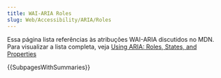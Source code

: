 ```yaml
---
title: WAI-ARIA Roles
slug: Web/Accessibility/ARIA/Roles
---
```

Essa página lista referências às atribuções WAI-ARIA discutidos no MDN. Para visualizar a lista completa, veja [Using ARIA: Roles, States, and Properties](/pt-BR/docs/Web/Accessibility/ARIA/ARIA_Techniques)

{{SubpagesWithSummaries}}
